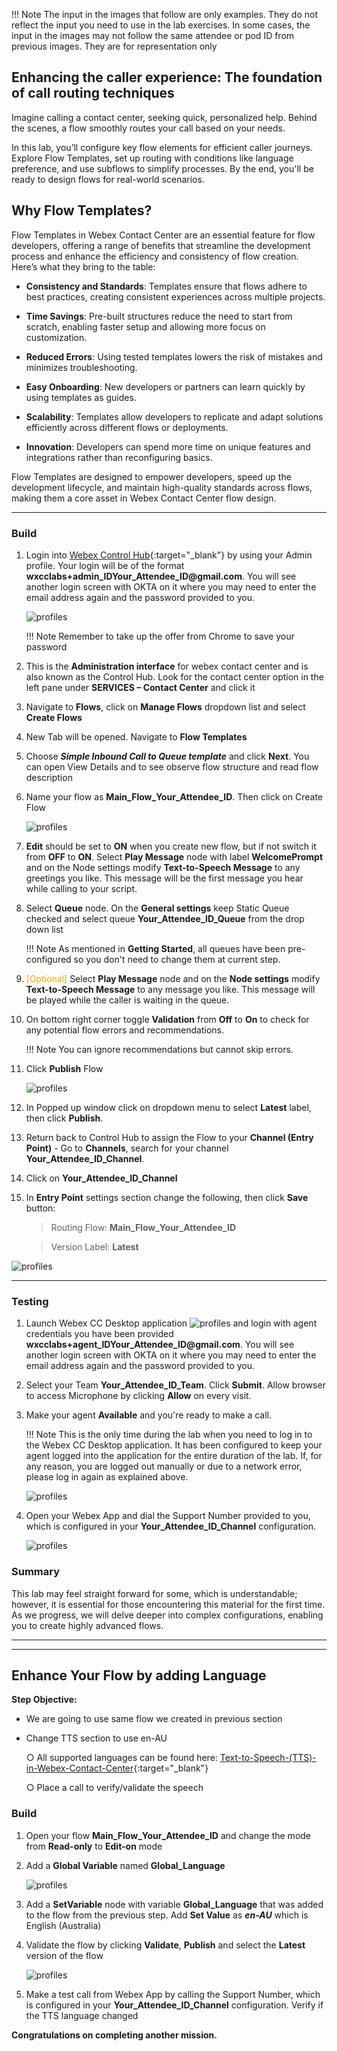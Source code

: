 
!!! Note
    The input in the images that follow are only examples. They do not reflect the input you need to use in the lab exercises. In some cases, the input in the images may not follow the same attendee or pod ID from previous images. They are for representation only


## Enhancing the caller experience: The foundation of call routing techniques
Imagine calling a contact center, seeking quick, personalized help. Behind the scenes, a flow smoothly routes your call based on your needs.

In this lab, you’ll configure key flow elements for efficient caller journeys. Explore Flow Templates, set up routing with conditions like language preference, and use subflows to simplify processes. By the end, you'll be ready to design flows for real-world scenarios.


## Why Flow Templates?
Flow Templates in Webex Contact Center are an essential feature for flow developers, offering a range of benefits that streamline the development process and enhance the efficiency and consistency of flow creation. Here’s what they bring to the table:

  - **Consistency and Standards**: Templates ensure that flows adhere to best practices, creating consistent experiences across multiple projects.

  - **Time Savings**: Pre-built structures reduce the need to start from scratch, enabling faster setup and allowing more focus on customization.

  - **Reduced Errors**: Using tested templates lowers the risk of mistakes and minimizes troubleshooting.

  - **Easy Onboarding**: New developers or partners can learn quickly by using templates as guides.

  - **Scalability**: Templates allow developers to replicate and adapt solutions efficiently across different flows or deployments.

  - **Innovation**: Developers can spend more time on unique features and integrations rather than reconfiguring basics.

Flow Templates are designed to empower developers, speed up the development lifecycle, and maintain high-quality standards across flows, making them a core asset in Webex Contact Center flow design.


---

### Build


1. Login into [Webex Control Hub](https://admin.webex.com){:target="_blank"} by using your Admin profile. 
   Your login will be of the format **<span class="attendee-id-container">wxcclabs+admin_ID<span class="attendee-id-placeholder" data-prefix="wxcclabs+admin_ID" data-suffix="@gmail.com">Your_Attendee_ID</span>@gmail.com<span class="copy" title="Click to copy!"></span></span>**. You will see another login screen with OKTA on it where you may need to enter the email address again and the password provided to you.

    ![profiles](../graphics/Lab1/1-CH_Login.gif)

    !!! Note 
        Remember to take up the offer from Chrome to save your password

2. This is the **Administration interface** for webex contact center and is also known as the Control Hub. Look for the contact center option in the left pane under **SERVICES – Contact Center** and click it
3. Navigate to **Flows**, click on **Manage Flows** dropdown list and select **Create Flows**
4. New Tab will be opened. Navigate to **Flow Templates**
5. Choose ***Simple Inbound Call to Queue template*** and click **Next**. You can open View Details and to see observe flow structure and read flow description
6. Name your flow as <span class="attendee-id-container">**Main_Flow_<span class="attendee-id-placeholder" data-prefix="Main_Flow_">Your_Attendee_ID</span><span class="copy" title="Click to copy!"></span></span>**. Then click on Create Flow

    ![profiles](../graphics/Lab1/2-Create_Flow_Template.gif)

7. **Edit** should be set to **ON** when you create new flow, but if not switch it from **OFF** to **ON**. Select **Play Message** node with label **WelcomePrompt** and on the Node settings modify **Text-to-Speech Message** to any greetings you like. This message will be the first message you hear while calling to your script.

8. Select **Queue** node. On the **General settings** keep Static Queue checked and select queue **<span class="attendee-id-container"><span class="attendee-id-placeholder" data-suffix="_Queue">Your_Attendee_ID</span>_Queue<span class="copy" title="Click to copy!"></span></span>** from the drop down list
    
    !!! Note
        As mentioned in **Getting Started**, all queues have been pre-configured so you don't need to change them at current step.

9. <span style="color: orange;">[Optional]</span> Select **Play Message** node and on the **Node settings** modify **Text-to-Speech Message** to any message you like. This message will be played while the caller is waiting in the queue.

10. On bottom right corner toggle **Validation** from **Off** to **On** to check for any potential flow errors and recommendations. 

    !!! Note
        You can ignore recommendations but cannot skip errors.

11. Click **Publish** Flow
  
    ![profiles](../graphics/Lab1/3-Publish_BasicFlow.gif)

12. In Popped up window click on dropdown menu to select **Latest** label, then click **Publish**.

13. Return back to Control Hub to assign the Flow to your **Channel (Entry Point)** - Go to **Channels**, search for your channel **<span class="attendee-id-container"><span class="attendee-id-placeholder" data-suffix="_Channel">Your_Attendee_ID</span>_Channel<span class="copy" title="Click to copy!"></span></span>**.
14. Click on **<span class="attendee-id-placeholder">Your_Attendee_ID</span>_Channel**
15. In **Entry Point** settings section change the following, then click **Save** button:

    > Routing Flow: **Main_Flow_<span class="attendee-id-placeholder">Your_Attendee_ID</span>**

    > Version Label: **Latest**


![profiles](../graphics/Lab1/4-ChannelCreation.gif.gif)

--- 

### Testing

1. Launch Webex CC Desktop application ![profiles](../graphics/overview/Desktop_Icon40x40.png) and login with agent credentials you have been provided **<span class="attendee-id-container">wxcclabs+agent_ID<span class="attendee-id-placeholder" data-prefix="wxcclabs+agent_ID" data-suffix="@gmail.com">Your_Attendee_ID</span>@gmail.com<span class="copy" title="Click to copy!"></span></span>**. You will see another login screen with OKTA on it where you may need to enter the email address again and the password provided to you. 
2. Select your Team **<span class="attendee-id-placeholder">Your_Attendee_ID</span>_Team**. Click **Submit**. Allow browser to access Microphone by clicking **Allow** on every visit.
3. Make your agent **Available** and you're ready to make a call.

    !!! Note
        This is the only time during the lab when you need to log in to the Webex CC Desktop application. It has been configured to keep your agent logged into the application for the entire duration of the lab. If, for any reason, you are logged out manually or due to a network error, please log in again as explained above.

    ![profiles](../graphics/Lab1/5-Agent_Login.gif)

4. Open your Webex App and dial the Support Number provided to you, which is configured in your **<span class="attendee-id-placeholder">Your_Attendee_ID</span>_Channel** configuration.

   ![profiles](../graphics/Lab1/WxApp_Test.gif)

### Summary
This lab may feel straight forward for some, which is understandable; however, it is essential for those encountering this material for the first time. As we progress, we will delve deeper into complex configurations, enabling you to create highly advanced flows.

---

---

## Enhance Your Flow by adding Language

**Step Objective:**
  - We are going to use same flow we created in previous section

  - Change TTS section to use en-AU

    ○ All supported languages can be found here: [Text-to-Speech-(TTS)-in-Webex-Contact-Center](https://help.webex.com/en-us/article/ntkjqhw/Text-to-Speech-(TTS)-in-Webex-Contact-Center){:target="_blank"} 

    ○ Place a call to verify/validate the speech


### Build

1. Open your flow **<span class="attendee-id-container">Main_Flow_<span class="attendee-id-placeholder" data-prefix="Main_Flow_">Your_Attendee_ID</span><span class="copy" title="Click to copy!"></span></span>** and change the mode from **Read-only** to **Edit-on** mode
2. Add a **Global Variable** named **Global_Language**

    ![profiles](../graphics/Lab1/6-GlobalVar.gif)

3. Add a **SetVariable** node with variable **Global_Language** that was added to the flow from the previous step. Add **Set Value** as ***en-AU*** which is English (Australia)
4. Validate the flow by clicking **Validate**, **Publish** and select the **Latest** version of the flow

    ![profiles](../graphics/Lab1/7-Set_lan_GV.gif)

5. Make a test call from Webex App by calling the Support Number, which is configured in your **<span class="attendee-id-placeholder">Your_Attendee_ID</span>_Channel** configuration.
Verify if the TTS language changed

**Congratulations on completing another mission.**
